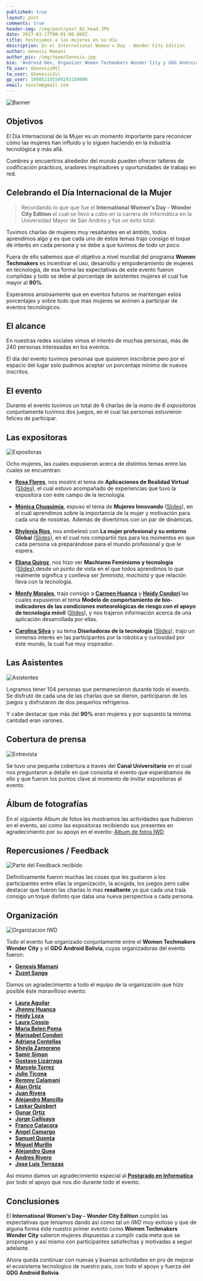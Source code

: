 ```yaml
---
published: true
layout: post
comments: true
header-img: /img/post/post_02_head.JPG
date: 2017-03-17T00:01:00.000Z
title: Festejamos a las mujeres en su día
description: En el International Women's Day - Wonder City Edition
author: Genesis Mamani
author_pic: /img/team/Genesis.jpg
bio: 'Android Dev, Organizer Women Techmakers Wonder City y GDG Android Bolivia'
fb_user: GhenesisMtl
tw_user: GhenesisZul
gp_user: 109852195509293150000
email: tozulm@gmail.com
---
```

![Banner]({{site.baseurl}}/img/post/banneriwd.png)

## Objetivos

El Día Internacional de la Mujer es un momento importante para reconocer cómo las mujeres han influido y lo siguen haciendo en la industria tecnológica y más allá.

Cumbres y encuentros alrededor del mundo pueden ofrecer talleres de codificación prácticos, oradores inspiradores y oportunidades de trabajo en red.

## Celebrando el Día Internacional de la Mujer

> Recordando lo que que fue el **International Women's Day - Wonder City Edition** el cual se llevó a cabo en la carrera de Informática en la Universidad Mayor de San Andrés y fue un éxito total.

Tuvimos charlas de mujeres muy resaltantes en el ámbito, todos aprendimos algo y es que cada uno de éstos temas trajo consigo el toque de interés en cada persona y se debe a que tuvimos de todo un poco.

Fuera de ello sabemos que el objetivo a nivel mundial del programa **Women Techmakers** es incentivar el uso, desarrollo y empoderamiento de mujeres en tecnología, de esa forma las expectativas de este evento fueron cumplidas y todo se debe al porcentaje de asistentes mujeres el cual fue mayor al **90%**.

Esperamos ansiosamente que en eventos futuros se mantengan estos porcentajes y sobre todo que mas mujeres se animen a participar de eventos tecnológicos.

## El alcance

En nuestras redes sociales vimos el interés de muchas personas, más de 240 personas interesadas en los eventos.

El día del evento tuvimos personas que quisieron inscribirse pero por el espacio del lugar solo pudimos aceptar un porcentaje mínimo de nuevos inscritos.

## El evento

Durante el evento tuvimos un total de 6 charlas de la mano de *6 expositoras* conjuntamente tuvimos dos juegos, en el cual las personas estuvieron felices de participar.

## Las expositoras

![Expositoras]({{site.baseurl}}/img/post/expositoras.png)

Ocho mujeres, las cuales expusieron acerca de distintos temas entre las cuales se encuentran: 

* **[Rosa Flores](http)**, nos mostró el tema de **Aplicaciones de Realidad Virtual** ([Slides](http)), el cual estuvo acompañado de experiencias que tuvo la expositora con este campo de la tecnología.

* **[Mónica Chuquimia](http)**, expuso el tema de **Mujeres Innovando** ([Slides](http)), en el cuál aprendimos sobre la importancia de la mujer y motivación para cada una de nosotras. Además de divertirnos con un par de dinámicas.

* **[Bhylenia Rios](http)**, nos embelesó con **La mujer profesional y su entorno Global** ([Slides](http)), en el cual nos compartió tips para los momentos en que cada persona va preparándose para el mundo profesional y que le espera.

* **[Eliana Quiroz](https://www.facebook.com/eliana.quiroz?fref=ts)**, nos hizo ver **Machismo Feminismo y tecnología** ([Slides](https://drive.google.com/file/d/0B_rBoPD836dIb1VwWFRQM2ViMzQ/view?usp=sharing)),desde un punto de vista en el que todos aprendimos lo que realmente significa y conlleva ser *feminista*, *machista* y que relación lleva con la tecnología.

* **[Menfy Morales](http)**, trajo consigo a **[Carmen Huanca](http)** y **[Heidy Condori](http)** las cuales expusieron el tema **Modelo de comportamiento de bio-indicadores de las condiciones meteorológicas de riesgo con el apoyo de tecnología móvil** ([Slides](http)), y nos trajeron información acerca de una aplicación desarrollada por ellas.

* **[Carolina Silva](https://www.facebook.com/carolinne5.10?fref=ts)** y su tema **Diseñadoras de la tecnología** ([Slides](https://drive.google.com/file/d/0B_rBoPD836dIa0trcGZhTUVmYkU/view?usp=sharing)), trajo un inmenso interés en las participantes por la robótica y curiosidad por éste mundo, la cual fue muy inspirador.

## Las Asistentes

![Asistentes]({{site.baseurl}}/img/post/post_02_asistentes.jpg)

Logramos tener 104 personas que permanecieron durante todo el evento.
Se disfrutó de cada una de las charlas que se dieron, participaron de los juegos y disfrutaron de dos pequeños refrigerios.

Y cabe destacar que más del **90%** eran mujeres y por supuesto la mínima cantidad eran varones.


## Cobertura de prensa 

![Entrevista]({{site.baseurl}}/img/post/post_02_canalu.jpg)

Se tuvo una pequeña cobertura a traves del **Canal Universitario** en el cual nos preguntaron a detalle en que consistía el evento que esperábamos de ello y que fueron los puntos clave al momento de invitar expositoras al evento.


## Álbum de fotografías

En el siguiente Album de fotos les mostramos las actividades que hubieron en el evento, asi como las expositoras recibiendo sus presentes en agradecimiento por su apoyo en el evento: [Álbum de fotos IWD](https://photos.google.com/share/AF1QipPHEqGP4EcUIvolqYaGmhUy_7DEh5MYKaZqfwaqtxsrbNbLlFPVqDYIxIiDRa36sw?key=STRVRnhzdlpsSU94T2RHbnkyX001cUxFVDkzZV9R/Markdown)

## Repercusiones / Feedback

![Parte del Feedback recibido]({{site.baseurl}}/img/post/post_02_feedback.png)

Definitivamente fueron muchas las cosas que les gustaron a los participantes entre ellas la organización, la acogida, los juegos pero cabe destacar que fueron las charlas lo mas **resaltante** ya que cada una traía consigo un toque distinto que daba una nueva perspectiva a cada persona.

## Organización

![Organizacion IWD]({{site.baseurl}}/img/post/post_02_orga.jpg)

Todo el evento fue organizado conjuntamente entre el **Women Techmakers Wonder City** y el **GDG Android Bolivia**, cuyas organizadoras del evento fueron:

* **[Genesis Mamani](https://www.facebook.com/GhenesisMtl/)**
* **[Zuzet Sanga](https://www.facebook.com/zuzetkaren.sangamamani.94/)**

Damos un agradecimiento a todo el equipo de la organización que hizo posible éste maravilloso evento:

* **[Laura Aguilar](htttp)**
* **[Jhenny Huanca](https://www.facebook.com/jhenyfer.huancaticona/)**
* **[Heidy Loza](https://www.facebook.com/luz.heidy.loza?fref=ts/)**
* **[Laura Cossio](https://www.facebook.com/laurita.c.quiroga/)**
* **[Maria Belen Poma](https://www.facebook.com/)**
* **[Marisabel Condori](#)**
* **[Adriana Centellas](https://www.facebook.com/adriana.centellas1/)**
* **[Sheyla Zamorano](https://www.facebook.com/kyublip.noun?fref=ts/)**
* **[Samir Simon](https://www.facebook.com/nekoiblip.blip/)**
* **[Gustavo Lizárraga](https://www.facebook.com/Gusn8/)**
* **[Marcelo Torrez](https://www.facebook.com/profile.php?id=100010053942421/)**
* **[Julio Ticona](https://www.facebook.com/cesar.ju.37/)**
* **[Remmy Calamani](https://www.facebook.com/remmy.calamaniquispe/)**
* **[Alan Ortiz](https://www.facebook.com/alandavi.ortizvargas/)**
* **[Juan Rivera](https://www.facebook.com/juan.riveraquisberth?ref=bookmarks/)**
* **[Alejandro Mancilla](https://www.facebook.com/alejandro.mancilla.125?ref=bookmarks/)**
* **[Laskar Quisbert](#)**
* **[Gunar Ortiz](#)**
* **[Jorge Callisaya](https://www.facebook.com/jorge.callisaya/)**
* **[Franco Catacora](#)**
* **[Angel Camargo](#)**
* **[Samuel Quenta](#)**
* **[Miguel Murillo](#)**
* **[Alejandro Quea](#)**
* **[Andres Rivero](#)**
* **[Jose Luis Terrazas](#)**

Asi mismo damos un agradecimiento especial al **[Postgrado en Informatica](http://pgi.edu.bo/)** por todo el apoyo que nos dio durante todo el evento.

## Conclusiones

El **International Women's Day - Wonder City Edition** cumplió las expectativas que teníamos dando así como tal un *IWD* muy exitoso y que de alguna forma éste nuestro primer evento como **Women Techmakers Wonder City** salieron mujeres dispuestas a cumplir cada meta que se propongan y así mismo con participantes satisfechas y motivadas a seguir adelante.

Ahora queda continuar con nuevas y buenas actividades en pro de mejorar el ecosistema tecnologico de nuestro pais, con todo el apoyo y fuerza del **GDG Android Bolivia**.
